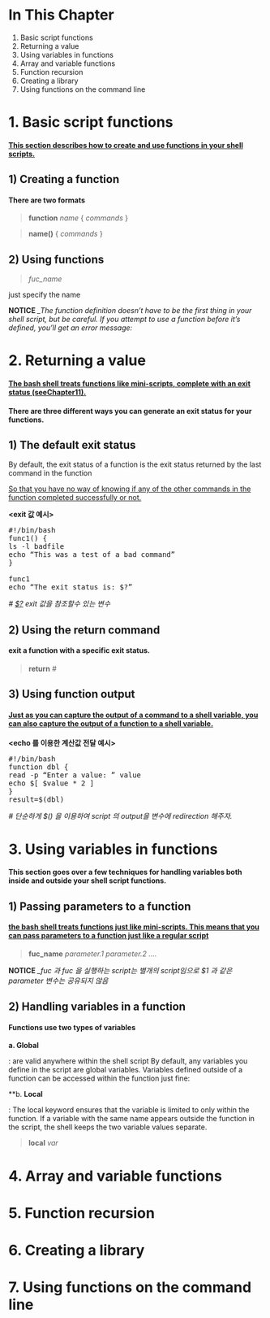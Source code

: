 # In This Chapter

1. Basic script functions
2. Returning a value
3. Using variables in functions
4. Array and variable functions
5. Function recursion
6. Creating a library
7. Using functions on the command line



# 1. Basic script functions
#### [This section describes how to create and use functions in your shell scripts.]()

## 1) Creating a function
#### There are two formats


> **function** *name* {
> *commands*
> }



> **name()** {
> *commands*
> }

## 2) Using functions

> *fuc_name*

just specify the name

**NOTICE** *_The function definition doesn’t have to be the first thing in your shell script, but be careful. If you attempt to use a function before it’s defined, you’ll get an error message:*


# 2. Returning a value
#### [The bash shell treats functions like mini-scripts, complete with an exit status (seeChapter11). ]()

#### There are three different ways you can generate an exit status for your functions.

## 1) The default exit status

By default, the exit status of a function is the exit status returned by the last command in the function

[So that you have no way of knowing if any of the other commands in the function completed successfully or not.]()

**<exit 값 예시>**
<pre>
#!/bin/bash
func1() {
ls -l badfile
echo “This was a test of a bad command”
}

func1
echo “The exit status is: $?”
</pre>
*# [$?]() exit 값을 참조할수 있는 변수*

## 2) Using the return command
#### exit a function with a specific exit status.
> **return** *#*

## 3) Using function output
#### [Just as you can capture the output of a command to a shell variable, you can also capture the output of a function to a shell variable.]()

**<echo 를 이용한 계산값 전달 예시>**
<pre>
#!/bin/bash
function dbl {
read -p “Enter a value: ” value
echo $[ $value * 2 ]
}
result=$(dbl)
</pre>
*# 단순하게 $() 을 이용하여 script 의 output을 변수에 redirection 해주자.*

# 3. Using variables in functions
#### This section goes over a few techniques for handling variables both inside and outside your shell script functions.
## 1) Passing parameters to a function
#### [the bash shell treats functions just like mini-scripts. This means that you can pass parameters to a function just like a regular script]()
> **fuc_name** *parameter.1 parameter.2 ....*

**NOTICE** *_fuc 과 fuc 을 실행하는 script는 별개의 script임으로 $1 과 같은 parameter 변수는 공유되지 않음*


## 2) Handling variables in a function
#### Functions use two types of variables
**a. Global**

: are valid anywhere within the shell script
By default, any variables you define in the script are global variables. Variables defined
outside of a function can be accessed within the function just fine:

**b. **Local**

: The local keyword ensures that the variable is limited to only within the function. If a
variable with the same name appears outside the function in the script, the shell keeps the
two variable values separate.

> **local** *var*




# 4. Array and variable functions
# 5. Function recursion
# 6. Creating a library
# 7. Using functions on the command line
